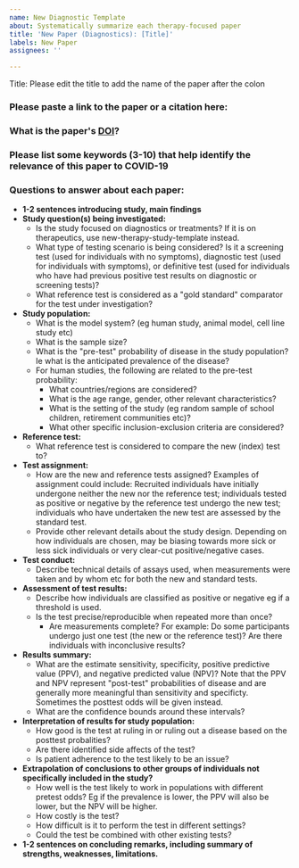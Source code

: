 ```yaml
---
name: New Diagnostic Template
about: Systematically summarize each therapy-focused paper
title: 'New Paper (Diagnostics): [Title]'
labels: New Paper
assignees: ''

---
```


<!--Hi there! Please use the template below as a guide for what information about this paper to include. It's ok to leave fields blank so that other contributors can fill them in later, or to add fields that you think are important.-->

Title: Please edit the title to add the name of the paper after the colon

### Please paste a link to the paper or a citation here:

### What is the paper's [DOI](https://library.uic.edu/help/article/1966/what-is-a-doi-and-how-do-i-use-them-in-citations)?


### Please list some keywords (3-10) that help identify the relevance of this paper to COVID-19


<!-- The following questions are the things that we'll want to answer about each paper reporting a diagnostic. If you are ready to answer them now, please go ahead and interleave your answers with the prompts. If you are not ready, feel free to go ahead and create the issue now. -->

### Questions to answer about each paper:

* **1-2 sentences introducing study, main findings**
* **Study question(s) being investigated:** 
	* Is the study focused on diagnostics or treatments?
	If it is on therapeutics, use new-therapy-study-template instead.
	* What type of testing scenario is being considered?
	Is it a screening test (used for individuals with no symptoms), diagnostic test (used for individuals with symptoms), or definitive test (used for individuals who have had previous positive test results on diagnostic or screening tests)?
	* What reference test is considered as a "gold standard" comparator for the test under investigation?
* **Study population:**
  * What is the model system? (eg human study, animal model, cell line study etc)
  * What is the sample size? 
  * What is the "pre-test" probability of disease in the study population?
  Ie what is the anticipated prevalence of the disease?
  * For human studies, the following are related to the pre-test probability: 
	  * What countries/regions are considered?
	  * What is the age range, gender, other relevant characteristics?
	  * What is the setting of the study (eg random sample of school children, retirement communities etc)?
	  * What other specific inclusion-exclusion criteria are considered? 
* **Reference test:**
  * What reference test is considered to compare the new (index) test to?
* **Test assignment:**
	* How are the new and reference tests assigned?
	Examples of assignment could include: Recruited individuals have initially undergone neither the new nor the reference test; individuals tested as positive or negative by the reference test undergo the new test; individuals who have undertaken the new test are assessed by the standard test.
	* Provide other relevant details about the study design.
	Depending on how individuals are chosen, may be biasing towards more sick or less sick individuals or very clear-cut positive/negative cases.
* **Test conduct:**
  * Describe technical details of assays used, when measurements were taken and by whom etc for both the new and standard tests.
* **Assessment of test results:**
  * Describe how individuals are classified as positive or negative eg if a threshold is used.
  * Is the test precise/reproducible when repeated more than once?
	* Are measurements complete? 
	For example: Do some participants undergo just one test (the new or the reference test)?
	Are there individuals with inconclusive results?
* **Results summary:**
	* What are the estimate sensitivity, specificity, positive predictive value (PPV), and negative predicted value (NPV)?
	Note that the PPV and NPV represent "post-test" probabilities of disease and are generally more meaningful than sensitivity and specificty.
	Sometimes the posttest odds will be given instead.
	* What are the confidence bounds around these intervals?
* **Interpretation of results for study population:**
	* How good is the test at ruling in or ruling out a disease based on the posttest probalities?
	* Are there identified side affects of the test?
	* Is patient adherence to the test likely to be an issue?
* **Extrapolation of conclusions to other groups of individuals not specifically included in the study?**
  * How well is the test likely to work in populations with different pretest odds?
  Eg if the prevalence is lower, the PPV will also be lower, but the NPV will be higher.
  * How costly is the test?
  * How difficult is it to perform the test in different settings?
  * Could the test be combined with other existing tests?
* **1-2 sentences on concluding remarks, including summary of strengths, weaknesses, limitations.**




